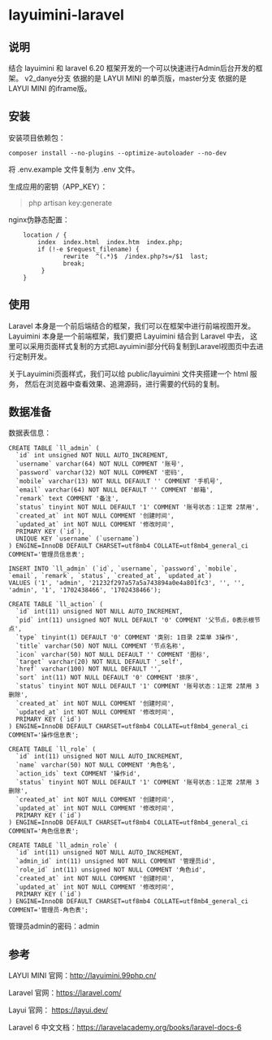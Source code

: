 # layuimini-laravel

## 说明

结合 layuimini 和 laravel 6.20 框架开发的一个可以快速进行Admin后台开发的框架。
v2_danye分支 依据的是 LAYUI MINI 的单页版，master分支 依据的是 LAYUI MINI 的iframe版。

## 安装

安装项目依赖包：
```
composer install --no-plugins --optimize-autoloader --no-dev
```

将 .env.example 文件复制为 .env 文件。

生成应用的密钥（APP_KEY）：
> php artisan key:generate

nginx伪静态配置：
```
    location / {
        index  index.html  index.htm  index.php;
        if (!-e $request_filename) {
               rewrite  ^(.*)$  /index.php?s=/$1  last;
               break;
         }
    }
```

## 使用

Laravel 本身是一个前后端结合的框架，我们可以在框架中进行前端视图开发。
Layuimini 本身是一个前端框架，我们要把 Layuimini 结合到 Laravel 中去，
这里可以采用页面样式复制的方式把Layuimini部分代码复制到Laravel视图页中去进行定制开发。

关于Layuimini页面样式，我们可以给 public/layuimini 文件夹搭建一个 html 服务，
然后在浏览器中查看效果、追溯源码，进行需要的代码的复制。

## 数据准备

数据表信息：
```
CREATE TABLE `ll_admin` (
  `id` int unsigned NOT NULL AUTO_INCREMENT,
  `username` varchar(64) NOT NULL COMMENT '账号',
  `password` varchar(32) NOT NULL COMMENT '密码',
  `mobile` varchar(13) NOT NULL DEFAULT '' COMMENT '手机号',
  `email` varchar(64) NOT NULL DEFAULT '' COMMENT '邮箱',
  `remark` text COMMENT '备注',
  `status` tinyint NOT NULL DEFAULT '1' COMMENT '账号状态：1正常 2禁用',
  `created_at` int NOT NULL COMMENT '创建时间',
  `updated_at` int NOT NULL COMMENT '修改时间',
  PRIMARY KEY (`id`),
  UNIQUE KEY `username` (`username`)
) ENGINE=InnoDB DEFAULT CHARSET=utf8mb4 COLLATE=utf8mb4_general_ci COMMENT='管理员信息表';

INSERT INTO `ll_admin` (`id`, `username`, `password`, `mobile`, `email`, `remark`, `status`, `created_at`, `updated_at`) 
VALUES ('1', 'admin', '21232f297a57a5a743894a0e4a801fc3', '', '', 'admin', '1', '1702438466', '1702438466');

CREATE TABLE `ll_action` (
  `id` int(11) unsigned NOT NULL AUTO_INCREMENT,
  `pid` int(11) unsigned NOT NULL DEFAULT '0' COMMENT '父节点，0表示根节点',
  `type` tinyint(1) DEFAULT '0' COMMENT '类别: 1目录 2菜单 3操作',
  `title` varchar(50) NOT NULL COMMENT '节点名称',
  `icon` varchar(50) NOT NULL DEFAULT '' COMMENT '图标',
  `target` varchar(20) NOT NULL DEFAULT '_self',
  `href` varchar(100) NOT NULL DEFAULT '',
  `sort` int(11) NOT NULL DEFAULT '0' COMMENT '排序',
  `status` tinyint NOT NULL DEFAULT '1' COMMENT '账号状态：1正常 2禁用 3删除',
  `created_at` int NOT NULL COMMENT '创建时间',
  `updated_at` int NOT NULL COMMENT '修改时间',
  PRIMARY KEY (`id`)
) ENGINE=InnoDB DEFAULT CHARSET=utf8mb4 COLLATE=utf8mb4_general_ci COMMENT='操作信息表';

CREATE TABLE `ll_role` (
  `id` int(11) unsigned NOT NULL AUTO_INCREMENT,
  `name` varchar(50) NOT NULL COMMENT '角色名',
  `action_ids` text COMMENT '操作id',
  `status` tinyint NOT NULL DEFAULT '1' COMMENT '账号状态：1正常 2禁用 3删除',
  `created_at` int NOT NULL COMMENT '创建时间',
  `updated_at` int NOT NULL COMMENT '修改时间',
  PRIMARY KEY (`id`)
) ENGINE=InnoDB DEFAULT CHARSET=utf8mb4 COLLATE=utf8mb4_general_ci COMMENT='角色信息表';

CREATE TABLE `ll_admin_role` (
  `id` int(11) unsigned NOT NULL AUTO_INCREMENT,
  `admin_id` int(11) unsigned NOT NULL COMMENT '管理员id',
  `role_id` int(11) unsigned NOT NULL COMMENT '角色id',
  `created_at` int NOT NULL COMMENT '创建时间',
  `updated_at` int NOT NULL COMMENT '修改时间',
  PRIMARY KEY (`id`)
) ENGINE=InnoDB DEFAULT CHARSET=utf8mb4 COLLATE=utf8mb4_general_ci COMMENT='管理员-角色表';
```

管理员admin的密码：admin







## 参考

LAYUI MINI 官网：http://layuimini.99php.cn/

Laravel 官网：https://laravel.com/

Layui 官网： https://layui.dev/

Laravel 6 中文文档：https://laravelacademy.org/books/laravel-docs-6

